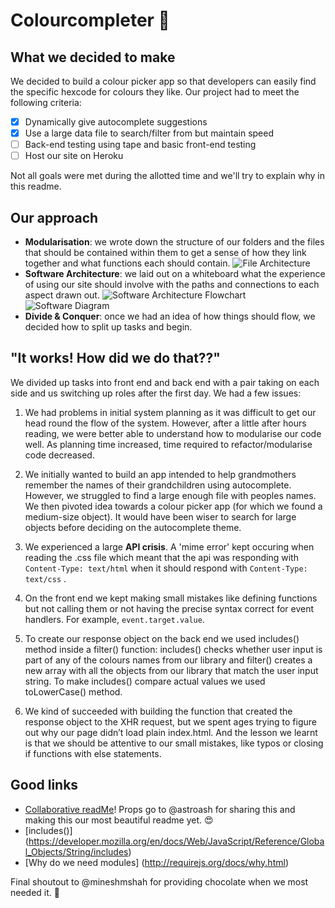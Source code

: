 # Colourcompleter :rainbow:

## What we decided to make

We decided to build a colour picker app so that developers can easily find the specific hexcode for colours they like. Our project had to meet the following criteria:

- [x] Dynamically give autocomplete suggestions
- [x] Use a large data file to search/filter from but maintain speed
- [ ] Back-end testing using tape and basic front-end testing
- [ ] Host our site on Heroku

Not all goals were met during the allotted time and we'll try to explain why in this readme. 

## Our approach
* **Modularisation**: we wrote down the structure of our folders and the files that should be contained within them to get a sense of how they link together and what functions each should contain.
![File Architecture](https://files.gitter.im/foundersandcoders/Team-AmAlConYah/I6si/IMG_1665.JPG)
* **Software Architecture**: we laid out on a whiteboard what the experience of using our site should involve with the paths and connections to each aspect drawn out.
![Software Architecture Flowchart](https://files.gitter.im/foundersandcoders/Team-AmAlConYah/cHyx/node_littleFACt.png)
![Software Diagram](https://files.gitter.im/foundersandcoders/Team-AmAlConYah/7HFX/Untitled-Diagram.jpg)
* **Divide & Conquer**: once we had an idea of how things should flow, we decided how to split up tasks and begin.

## "It works! How did we do that??"

We divided up tasks into front end and back end with a pair taking on each side and us switching up roles after the first day. We had a few issues: 

1. We had problems in initial system planning as it was difficult to get our head round the flow of the system. However, after a little after hours reading, we were better able to understand how to modularise our code well. As planning time increased, time required to refactor/modularise code decreased.

1. We initially wanted to build an app intended to help grandmothers remember the names of their grandchildren using autocomplete. However, we struggled to find a large enough file with peoples names. We then pivoted idea towards a colour picker app (for which we found a medium-size object). It would have been wiser to search for large objects before deciding on the autocomplete theme. 

1. We experienced a large **API crisis**. A 'mime error' kept occuring when reading the .css file which meant that the api was responding with `Content-Type: text/html` when it should respond with `Content-Type: text/css` . 

1. On the front end we kept making small mistakes like defining functions but not calling them or not having the precise syntax correct for event handlers. For example, `event.target.value`.

1. To create our response object on the back end we used includes() method inside a filter() function: includes() checks whether user input is part of any of the colours names from our library and filter() creates a new array with all the objects from our library that match the user input string. To make includes() compare actual values we used toLowerCase() method.

1. We kind of succeeded with building the function that created the response object to the XHR request, but we spent ages trying to figure out why our page didn’t load plain index.html. And the lesson we learnt is that we should be attentive to our small mistakes, like typos or closing if functions with else statements. 

## Good links
* [Collaborative readMe](https://hackmd.io/)! Props go to @astroash for sharing this and making this our most beautiful readme yet. :heart_eyes:
* [includes()] (https://developer.mozilla.org/en/docs/Web/JavaScript/Reference/Global_Objects/String/includes)
* [Why do we need modules] (http://requirejs.org/docs/why.html)

Final shoutout to @mineshmshah for providing chocolate when we most needed it. :chocolate_bar:



